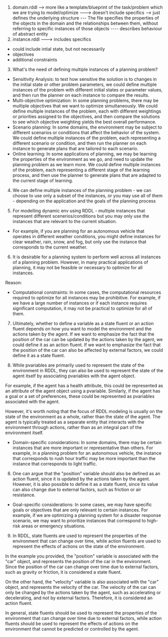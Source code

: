 1. domain.rddl --> more like a template/blueprint of the task/problem which we are trying to model/optimize ---> doesn't include specifics --> just defines the underlying structure   --- The file specifies the properties of the objects in the domain and the relationships between them, without referring to specific instances of those objects ---- describes behaviour of abstract entity
2. instance.rddl ---> includes specifics
- could include intial state, but not necessarily
- objectives
- additional constraints

3. What's the need of defining multiple instances of a planning problem?
- Sensitivity Analysis: to test how sensitive the solution is to changes in the initial state or other problem parameters, we could define multiple instances of the problem with different initial states or parameter values, and then run the planner on each instance to compare the results.
- Multi-objective optimization: In some planning problems, there may be multiple objectives that we want to optimize simultaneously. We could define multiple instances of the problem, each with different weightings or priorities assigned to the objectives, and then compare the solutions to see which objective weighting yields the best overall performance.
- Scenario planning: In some domains, the environment may be subject to different scenarios or conditions that affect the behavior of the system. We could define multiple instances of the problem, each representing a different scenario or condition, and then run the planner on each instance to generate plans that are tailored to each scenario.
- Online learning: In some applications of planning, we may be learning the properties of the environment as we go, and need to update the planning problem as we learn more. We could define multiple instances of the problem, each representing a different stage of the learning process, and then use the planner to generate plans that are adapted to the current stage of learning.

4.  We can define multiple instances of the planning problem - we can choose to use only a subset of the instances, or you may use all of them - depending on the application and the goals of the planning process

5. For modelling dynamic env using RDDL - multiple instances that represent different scenerios/conditions but you may only use the instances that are relevant to the current situation.
- For example, if you are planning for an autonomous vehicle that operates in different weather conditions, you might define instances for clear weather, rain, snow, and fog, but only use the instance that corresponds to the current weather.

6. It is desirable for a planning system to perform well across all instances of a planning problem. However, in many practical applications of planning, it may not be feasible or necessary to optimize for all instances.

Reason:
- Computational constraints: In some cases, the computational resources required to optimize for all instances may be prohibitive. For example, if we have a large number of instances or if each instance requires significant computation, it may not be practical to optimize for all of them.


7. Ultimately, whether to define a variable as a state fluent or an action fluent depends on how you want to model the environment and the actions taken by the agent. If we want to emphasize the fact that the position of the car can be updated by the actions taken by the agent, we could define it as an action fluent. If we want to emphasize the fact that the position of the car can also be affected by external factors, we could define it as a state fluent.


7. While pvariables are primarily used to represent the state of the environment in RDDL, they can also be used to represent the state of the agent itself by associating pvariables with the agent object.

For example, if the agent has a health attribute, this could be represented as an attribute of the agent object using a pvariable. Similarly, if the agent has a goal or a set of preferences, these could be represented as pvariables associated with the agent.

However, it's worth noting that the focus of RDDL modeling is usually on the state of the environment as a whole, rather than the state of the agent. The agent is typically treated as a separate entity that interacts with the environment through actions, rather than as an integral part of the environment itself.



- Domain-specific considerations: In some domains, there may be certain instances that are more important or representative than others. For example, in a planning problem for an autonomous vehicle, the instance that corresponds to rush hour traffic may be more important than the instance that corresponds to light traffic.


8. One can argue that the "position" variable should also be defined as an action fluent, since it is updated by the actions taken by the agent. However, it is also possible to define it as a state fluent, since its value can also change due to external factors, such as friction or air resistance.
- Goal-specific considerations: In some cases, we may have specific goals or objectives that are only relevant to certain instances. For example, if we are optimizing a planning system for a disaster response scenario, we may want to prioritize instances that correspond to high-risk areas or emergency situations.


9. In RDDL, state fluents are used to represent the properties of the environment that can change over time, while action fluents are used to represent the effects of actions on the state of the environment.

In the example you provided, the "position" variable is associated with the "car" object, and represents the position of the car in the environment. Since the position of the car can change over time due to external factors, such as gravity or friction, it is considered a state fluent.

On the other hand, the "velocity" variable is also associated with the "car" object, and represents the velocity of the car. The velocity of the car can only be changed by the actions taken by the agent, such as accelerating or decelerating, and not by external factors. Therefore, it is considered an action fluent.

In general, state fluents should be used to represent the properties of the environment that can change over time due to external factors, while action fluents should be used to represent the effects of actions on the environment that cannot be predicted or controlled by the agent.

